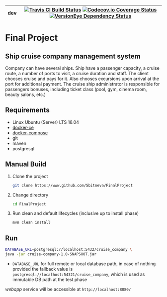 | **dev** | [![Travis CI Build Status](https://img.shields.io/travis/Sbitneva/FinalProject/dev.svg?style=flat-square)](https://travis-ci.org/Sbitneva/FinalProject) [![Codecov.io Coverage Status](https://img.shields.io/codecov/c/github/Sbitneva/FinalProject/dev.svg?style=flat-square)](https://codecov.io/gh/Sbitneva/FinalProject) [![VersionEye Dependency Status](https://www.versioneye.com/user/projects/5a57df910fb24f3b4514c58e/badge.svg?style=flat-square)](https://www.versioneye.com/user/projects/5a57df910fb24f3b4514c58e) |
|---|---|

# Final Project

## Ship cruise company management system

Company can have several ships.
Ship have a passenger capacity, a cruise route, a number of ports to visit, a cruise duration and staff. The client chooses cruise and pays for it. Also chooses excursions upon arrival at the port for additional payment. The cruise ship administrator is responsible for passengers bonuses, including ticket class (pool, gym, cinema room, beauty salons, etc.)

## Requirements

- Linux Ubuntu (Server) LTS 16.04
- [docker-ce](https://docs.docker.com/engine/installation/linux/docker-ce/ubuntu/#install-docker-ce)
- [docker-compose](https://docs.docker.com/compose/install/#install-compose)
- git
- maven
- postgresql

## Manual Build

1. Clone the project
    ```bash
    git clone https://www.github.com/Sbitneva/FinalProject
    ```

2. Change directory
    ```bash
    cd FinalProject
    ```

3. Run clean and default lifecycles (inclusive up to install phase)
    ```bash
    mvn clean install
    ```

## Run

```bash
DATABASE_URL=postgresql://localhost:5432/cruise_company \
java -jar cruise-company-1.0-SNAPSHOT.jar
```

- `DATABASE_URL` for full remote or local database path, in case of nothing provided the fallback value is `postgresql://localhost:54321/cruise_company`, which is used as immutable DB path at the test phase

_webapp_ service will be accessible at `http://localhost:8080/`
